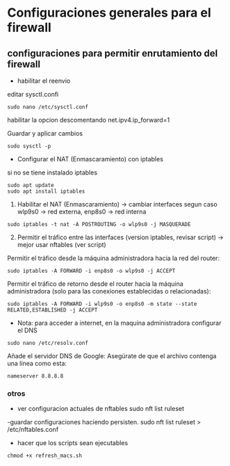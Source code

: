 # Configuraciones generales para el firewall

## configuraciones para permitir enrutamiento del firewall

- habilitar el reenvio

editar sysctl.confi 

```
sudo nano /etc/sysctl.conf

```

habilitar la opcion descomentando net.ipv4.ip_forward=1

Guardar y aplicar cambios

```
sudo sysctl -p

```
-  Configurar el NAT (Enmascaramiento) con iptables

si no se tiene instalado iptables 

```
sudo apt update
sudo apt install iptables

```

1. Habilitar el NAT (Enmascaramiento) -> cambiar interfaces segun caso wlp9s0 -> red externa, enp8s0 -> red interna

```
sudo iptables -t nat -A POSTROUTING -o wlp9s0 -j MASQUERADE

```

2. Permitir el tráfico entre las interfaces (version iptables, revisar script) -> mejor usar nftables (ver script)

Permitir el tráfico desde la máquina administradora hacia la red del router:

```
sudo iptables -A FORWARD -i enp8s0 -o wlp9s0 -j ACCEPT

```

Permitir el tráfico de retorno desde el router hacia la máquina administradora (solo para las conexiones establecidas o relacionadas):

```
sudo iptables -A FORWARD -i wlp9s0 -o enp8s0 -m state --state RELATED,ESTABLISHED -j ACCEPT

```
- Nota: para acceder a internet, en la maquina administradora configurar el DNS

```
sudo nano /etc/resolv.conf

```
Añade el servidor DNS de Google: Asegúrate de que el archivo contenga una línea como esta:

```
nameserver 8.8.8.8

```
### otros

- ver configuracion actuales de nftables
sudo nft list ruleset

-guardar configuraciones haciendo persisten.
sudo nft list ruleset > /etc/nftables.conf

- hacer que los scripts sean ejecutables

```
chmod +x refresh_macs.sh

```
